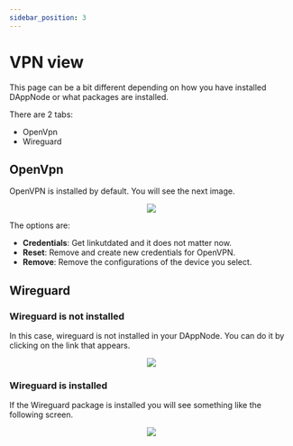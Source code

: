 ```yaml
---
sidebar_position: 3
---
```


# VPN view

This page can be a bit different depending on how you have installed DAppNode or what packages are installed.

There are 2 tabs:

- OpenVpn
- Wireguard

## OpenVpn

OpenVPN is installed by default. You will see the next image.

<p align="center">
    <img src="../../../img/openvpn_view_1.png"/>
</p>

The options are:

- **Credentials**: Get linkutdated and it does not matter now.
- **Reset**: Remove and create new credentials for OpenVPN.
- **Remove**: Remove the configurations of the device you select.

<!-- You have a full guide about how to set up OpenVPN and the OpenVPN client [here](./recommended-set-ups/add-vpn-devices). -->

## Wireguard

### Wireguard is not installed

In this case, wireguard is not installed in your DAppNode. You can do it by clicking on the link that appears.

<p align="center">
    <img src="../../../img/wireguard_view_1.png"/>
</p>

### Wireguard is installed

If the Wireguard package is installed you will see something like the following screen.

<p align="center">
    <img src="../../../img/wireguard_view_1.png"/>
</p>

<!-- You have a full guide about how to set up Wireguard and the Wireguard client [here](./recommended-set-ups/add-vpn-devices). -->
